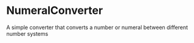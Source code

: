 # NumeralConverter
A simple converter that converts a number or numeral between different number systems
